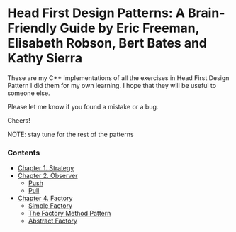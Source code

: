 # Head First Design Patterns: A Brain-Friendly Guide by Eric Freeman, Elisabeth Robson, Bert Bates and Kathy Sierra

These are my C++ implementations of all the exercises in Head First Design Pattern
I did them for my own learning. I hope that they will be useful to someone else.

Please let me know if you found a mistake or a bug. 

Cheers!

NOTE: stay tune for the rest of the patterns

### Contents

- [Chapter 1. Strategy](Strategy/)
- [Chapter 2. Observer](Observer/)
  - [Push](Observer/push)
  - [Pull](Observer/pull)
- [Chapter 4. Factory](Factory/)
	- [Simple Factory](Factory/pizzas/)
	- [The Factory Method Pattern](Factory/pizzafm/)
	- [Abstract Factory](Factory/pizzaaf/)

